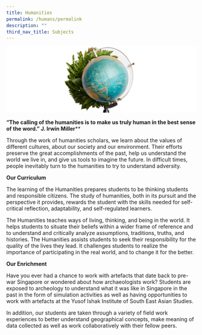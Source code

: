 ```yaml
---
title: Humanities
permalink: /humans/permalink
description: ""
third_nav_title: Subjects
---
```




![](/images/humans1.jpg)

**“The calling of the humanities is to make us truly human
in the best sense of the word.”
J. Irwin Miller****

Through the work of humanities scholars, we learn about the values of different cultures, about our society and our environment. Their efforts preserve the great accomplishments of the past, help us understand the world we live in, and give us tools to imagine the future. In difficult times, people inevitably turn to the humanities to try to understand adversity.

**Our Curriculum**

The learning of the Humanities prepares students to be thinking students and responsible citizens. The study of humanities, both in its pursuit and the perspective it provides, rewards the student with the skills needed for self-critical reflection, adaptability, and self-regulated learners.

The Humanities teaches ways of living, thinking, and being in the world. It helps students to situate their beliefs within a wider frame of reference and to understand and critically analyze assumptions, traditions, truths, and histories. The Humanities assists students to seek their responsibility for the quality of the lives they lead. It challenges students to realize the importance of participating in the real world, and to change it for the better.

**Our Enrichment**

Have you ever had a chance to work with artefacts that date back to pre-war Singapore or wondered about how archaeologists work?  Students are exposed to archeology to understand what it was like in Singapore in the past in the form of simulation activities as well as having opportunities to work with artefacts at the Yusof Ishak Institute of South East Asian Studies.

In addition, our students are taken through a variety of field work experiences to better understand geographical concepts, make meaning of data collected as well as work collaboratively with their fellow peers.